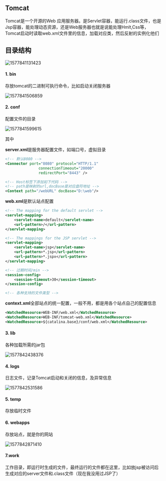## Tomcat

Tomcat是一个开源的Web 应用服务器。是Servlet容器，能运行.class文件，也是Jsp容器，能处理动态资源，还是Web服务器也就是说能处理Hmlt,Css等，Tomcat启动时读取web.xml文件里的信息，加载对应类，然后反射的实例化他们





## 目录结构

![1577841131423](C:\Users\Howl\AppData\Roaming\Typora\typora-user-images\1577841131423.png)



#### 1. bin

存放tomcat的二进制可执行命令，比如启动关闭服务器

![1577841506859](C:\Users\Howl\AppData\Roaming\Typora\typora-user-images\1577841506859.png)



#### 2. conf

配置文件的目录

![1577841599615](C:\Users\Howl\AppData\Roaming\Typora\typora-user-images\1577841599615.png)

其中



**server.xml**是服务器配置文件，如端口号，虚拟目录

```xml
<!-- 默认8080 -->
<Connector port="8080" protocol="HTTP/1.1"
               connectionTimeout="20000"
               redirectPort="8443" />
```

```xml
<!-- Host标签下添加如下代码 -->
<!-- path是映射的url,docBase是对应盘符地址 -->
<Context path="/webURL" docBase="D:\web"/>
```



**web.xml**是默认站点配置

```xml
<!-- The mapping for the default servlet -->
<servlet-mapping>
    <servlet-name>default</servlet-name>
    <url-pattern>/</url-pattern>
</servlet-mapping>

<!-- The mappings for the JSP servlet -->
<servlet-mapping>
    <servlet-name>jsp</servlet-name>
    <url-pattern>*.jsp</url-pattern>
    <url-pattern>*.jspx</url-pattern>
</servlet-mapping>

<!-- 过期时间/min -->
<session-config>
    <session-timeout>30</session-timeout>
</session-config>

<!-- 各种支持的文件类型 -->
```



**context.xml**全部站点的统一配置，一般不用，都是用各个站点自己的配置信息

```xml
<WatchedResource>WEB-INF/web.xml</WatchedResource>
<WatchedResource>WEB-INF/tomcat-web.xml</WatchedResource>
<WatchedResource>${catalina.base}/conf/web.xml</WatchedResource>
```



#### 3. lib

各种加载所需的jar包

![1577842438376](C:\Users\Howl\AppData\Roaming\Typora\typora-user-images\1577842438376.png)





#### 4. logs

日志文件，记录Tomcat启动和关闭的信息，及异常信息

![1577842531586](C:\Users\Howl\AppData\Roaming\Typora\typora-user-images\1577842531586.png)





#### 5. temp

存放临时文件





#### 6. webapps

存放站点，就是你的网站

![1577842871410](C:\Users\Howl\AppData\Roaming\Typora\typora-user-images\1577842871410.png)





#### 7.work

工作目录，即运行时生成的文件，最终运行的文件都在这里，比如放jsp被访问后生成对应的server文件和.class文件（现在我没用过JSP了）


